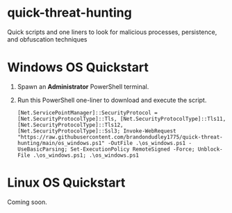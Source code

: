 # quick-threat-hunting
Quick scripts and one liners to look for malicious processes, persistence, and obfuscation techniques

# Windows OS Quickstart
1. Spawn an **Administrator** PowerShell terminal.
2. Run this PowerShell one-liner to download and execute the script.
   
   `[Net.ServicePointManager]::SecurityProtocol = [Net.SecurityProtocolType]::Tls, [Net.SecurityProtocolType]::Tls11, [Net.SecurityProtocolType]::Tls12, [Net.SecurityProtocolType]::Ssl3; Invoke-WebRequest "https://raw.githubusercontent.com/brandondudley1775/quick-threat-hunting/main/os_windows.ps1" -OutFile .\os_windows.ps1 -UseBasicParsing; Set-ExecutionPolicy RemoteSigned -Force; Unblock-File .\os_windows.ps1; .\os_windows.ps1`

# Linux OS Quickstart
Coming soon.
